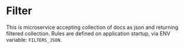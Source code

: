 # Filter
This is microservice accepting collection of docs as json and returning filtered collection.
Rules are defined on application startup, via ENV variable: `FILTERS_JSON`.
